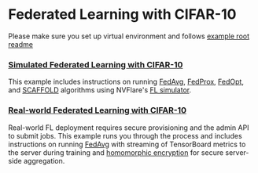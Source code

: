 # Federated Learning with CIFAR-10

Please make sure you set up virtual environment and follows [example root readme](../../README.md)

### [Simulated Federated Learning with CIFAR-10](./cifar10-sim/README.md)
This example includes instructions on running [FedAvg](https://arxiv.org/abs/1602.05629), 
[FedProx](https://arxiv.org/abs/1812.06127), [FedOpt](https://arxiv.org/abs/2003.00295), 
and [SCAFFOLD](https://arxiv.org/abs/1910.06378) algorithms using NVFlare's 
[FL simulator](https://nvflare.readthedocs.io/en/latest/user_guide/fl_simulator.html).

### [Real-world Federated Learning with CIFAR-10](./cifar10-real-world/README.md)
Real-world FL deployment requires secure provisioning and the admin API to submit jobs. 
This example runs you through the process and includes instructions on running 
[FedAvg](https://arxiv.org/abs/1602.05629) with streaming of TensorBoard metrics to the server during training 
and [homomorphic encryption](https://developer.nvidia.com/blog/federated-learning-with-homomorphic-encryption/)
for secure server-side aggregation.
